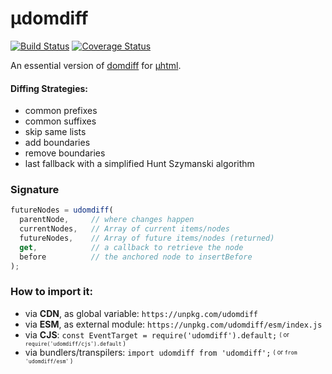 # µdomdiff

[![Build Status](https://travis-ci.com/WebReflection/udomdiff.svg?branch=master)](https://travis-ci.com/WebReflection/udomdiff) [![Coverage Status](https://coveralls.io/repos/github/WebReflection/udomdiff/badge.svg?branch=master)](https://coveralls.io/github/WebReflection/udomdiff?branch=master)

An essential version of [domdiff](https://github.com/WebReflection/domdiff#readme) for [µhtml](https://github.com/WebReflection/uhtml#readme).

#### Diffing Strategies:

  * common prefixes
  * common suffixes
  * skip same lists
  * add boundaries
  * remove boundaries
  * last fallback with a simplified Hunt Szymanski algorithm

### Signature

```js
futureNodes = udomdiff(
  parentNode,     // where changes happen
  currentNodes,   // Array of current items/nodes
  futureNodes,    // Array of future items/nodes (returned)
  get,            // a callback to retrieve the node
  before          // the anchored node to insertBefore
);
```

### How to import it:

  * via **CDN**, as global variable: `https://unpkg.com/udomdiff`
  * via **ESM**, as external module: `https://unpkg.com/udomdiff/esm/index.js`
  * via **CJS**: `const EventTarget = require('udomdiff').default;` <sup><sub>( or `require('udomdiff/cjs').default` )</sub></sup>
  * via bundlers/transpilers: `import udomdiff from 'udomdiff';` <sup><sub>( or `from 'udomdiff/esm'` )</sub></sup>
